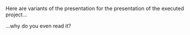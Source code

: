 Here are variants of the presentation for the presentation of the executed project...

...why do you even read it?
